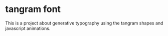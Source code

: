# tangram font

This is a project about generative typography using the tangram shapes and javascript animations.
